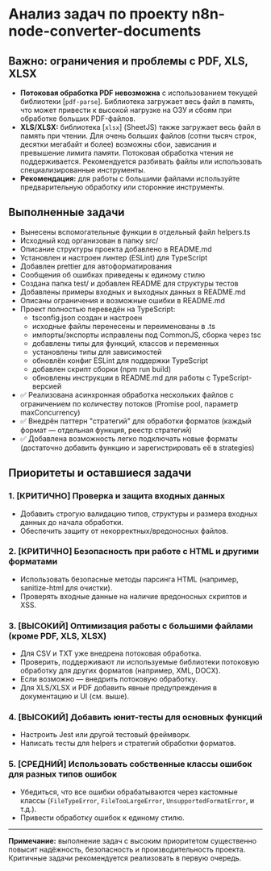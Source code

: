 # Анализ задач по проекту n8n-node-converter-documents

## Важно: ограничения и проблемы с PDF, XLS, XLSX

- **Потоковая обработка PDF невозможна** с использованием текущей библиотеки [`pdf-parse`]. Библиотека загружает весь файл в память, что может привести к высокой нагрузке на ОЗУ и сбоям при обработке больших PDF-файлов.
- **XLS/XLSX:** библиотека [`xlsx`] (SheetJS) также загружает весь файл в память при чтении. Для очень больших файлов (сотни тысяч строк, десятки мегабайт и более) возможны сбои, зависания и превышение лимита памяти. Потоковая обработка чтения не поддерживается. Рекомендуется разбивать файлы или использовать специализированные инструменты.
- **Рекомендация:** для работы с большими файлами используйте предварительную обработку или сторонние инструменты.

## Выполненные задачи

- Вынесены вспомогательные функции в отдельный файл helpers.ts
- Исходный код организован в папку src/
- Описание структуры проекта добавлено в README.md
- Установлен и настроен линтер (ESLint) для TypeScript
- Добавлен prettier для автоформатирования
- Сообщения об ошибках приведены к единому стилю
- Создана папка test/ и добавлен README для структуры тестов
- Добавлены примеры входных и выходных данных в README.md
- Описаны ограничения и возможные ошибки в README.md
- Проект полностью переведён на TypeScript:
  - tsconfig.json создан и настроен
  - исходные файлы перенесены и переименованы в .ts
  - импорты/экспорты исправлены под CommonJS, сборка через tsc
  - добавлены типы для функций, классов и переменных
  - установлены типы для зависимостей
  - обновлён конфиг ESLint для поддержки TypeScript
  - добавлен скрипт сборки (npm run build)
  - обновлены инструкции в README.md для работы с TypeScript-версией
- ✅ Реализована асинхронная обработка нескольких файлов с ограничением по количеству потоков (Promise pool, параметр maxConcurrency)
- ✅ Внедрён паттерн "стратегий" для обработки форматов (каждый формат — отдельная функция, реестр стратегий)
- ✅ Добавлена возможность легко подключать новые форматы (достаточно добавить функцию и зарегистрировать её в strategies)

## Приоритеты и оставшиеся задачи

### 1. [КРИТИЧНО] Проверка и защита входных данных
- Добавить строгую валидацию типов, структуры и размера входных данных до начала обработки.
- Обеспечить защиту от некорректных/вредоносных файлов.

### 2. [КРИТИЧНО] Безопасность при работе с HTML и другими форматами
- Использовать безопасные методы парсинга HTML (например, sanitize-html для очистки).
- Проверять входные данные на наличие вредоносных скриптов и XSS.

### 3. [ВЫСОКИЙ] Оптимизация работы с большими файлами (кроме PDF, XLS, XLSX)
- Для CSV и TXT уже внедрена потоковая обработка.
- Проверить, поддерживают ли используемые библиотеки потоковую обработку для других форматов (например, XML, DOCX).
- Если возможно — внедрить потоковую обработку.
- Для XLS/XLSX и PDF добавить явные предупреждения в документацию и UI (см. выше).

### 4. [ВЫСОКИЙ] Добавить юнит-тесты для основных функций
- Настроить Jest или другой тестовый фреймворк.
- Написать тесты для helpers и стратегий обработки форматов.

### 5. [СРЕДНИЙ] Использовать собственные классы ошибок для разных типов ошибок
- Убедиться, что все ошибки обрабатываются через кастомные классы (`FileTypeError`, `FileTooLargeError`, `UnsupportedFormatError`, и т.д.).
- Привести обработку ошибок к единому стилю.

---

**Примечание:** выполнение задач с высоким приоритетом существенно повысит надёжность, безопасность и производительность проекта. Критичные задачи рекомендуется реализовать в первую очередь.
